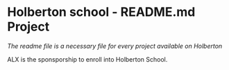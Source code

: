 # Holberton school - README.md Project

_The readme file is a necessary file for every project available on Holberton_

ALX is the sponsporship to enroll into Holberton School.

